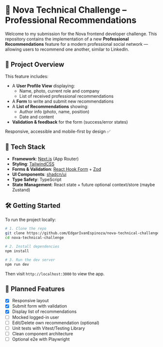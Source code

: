 # 🧪 Nova Technical Challenge – Professional Recommendations

Welcome to my submission for the Nova frontend developer challenge. This repository contains the implementation of a new **Professional Recommendations** feature for a modern professional social network — allowing users to recommend one another, similar to LinkedIn.

## 🚀 Project Overview

This feature includes:

- A **User Profile View** displaying:
  - Name, photo, current role and company
  - List of received professional recommendations
- A **Form** to write and submit new recommendations
- A **List of Recommendations** showing:
  - Author info (photo, name, position)
  - Date and content
- **Validation & feedback** for the form (success/error states)

Responsive, accessible and mobile-first by design ✅

## 🧰 Tech Stack

- **Framework**: [Next.js](https://nextjs.org/) (App Router)
- **Styling**: [TailwindCSS](https://tailwindcss.com/)
- **Forms & Validation**: [React Hook Form](https://react-hook-form.com/) + [Zod](https://zod.dev/)
- **UI Components**: [shadcn/ui](https://ui.shadcn.com/)
- **Type Safety**: TypeScript
- **State Management**: React state + future optional context/store (maybe Zustand)

## 🛠️ Getting Started

To run the project locally:

```bash
# 1. Clone the repo
git clone https://github.com/EdgarIvanEspinoza/nova-technical-challenge.git
cd nova-technical-challenge

# 2. Install dependencies
npm install

# 3. Run the dev server
npm run dev
```

Then visit `http://localhost:3000` to view the app.

## 🧪 Planned Features

- [x] Responsive layout
- [x] Submit form with validation
- [x] Display list of recommendations
- [ ] Mocked logged-in user
- [ ] Edit/Delete own recommendation (optional)
- [ ] Unit tests with Vitest/Testing Library
- [ ] Clean component architecture
- [ ] Optional e2e with Playwright
